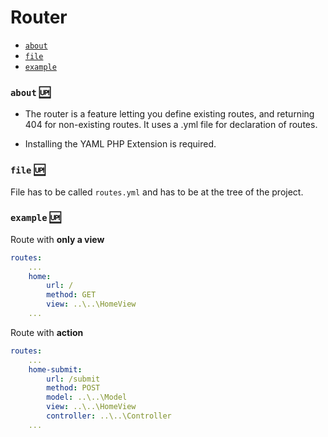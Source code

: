 # Router

- [`about`](routes.md#about)
- [`file`](routes.md#file)
- [`example`](routes.md#example)

### `about` [:up:](#Router)

- The router is a feature letting you define existing routes, and returning 404 for non-existing routes. It uses a .yml file for declaration of routes. 

- Installing the YAML PHP Extension is required.

### `file` [:up:](#Router)

File has to be called `routes.yml` and has to be at the tree of the project.

### `example` [:up:](#Router)

Route with **only a view**

```yaml
routes:
    ...
    home:
        url: /
        method: GET
        view: ..\..\HomeView
    ...
```

Route with **action**

```yaml
routes:
    ...
    home-submit:
        url: /submit
        method: POST
        model: ..\..\Model
        view: ..\..\HomeView
        controller: ..\..\Controller
    ...
```
